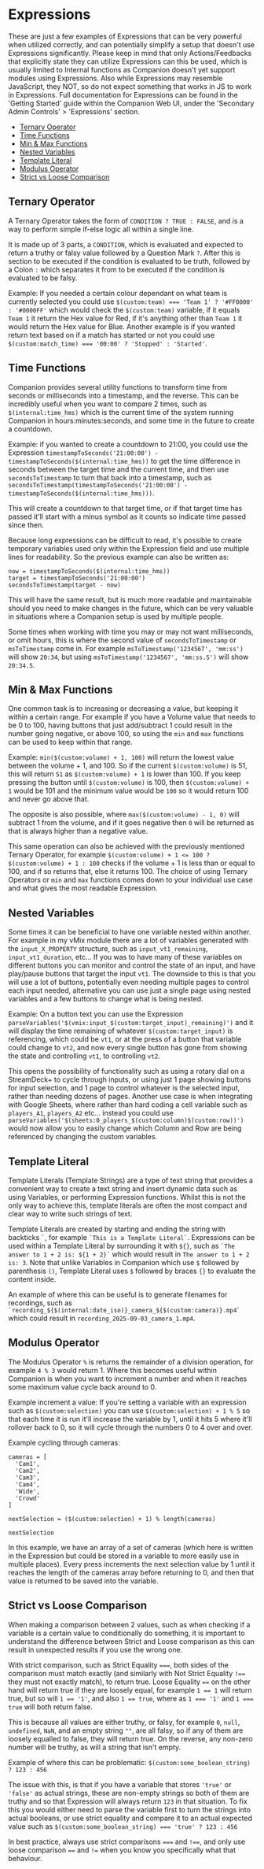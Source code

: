 # Expressions

These are just a few examples of Expressions that can be very powerful when utilized correctly, and can potentially simplify a setup that doesn't use Expressions significantly.
Please keep in mind that only Actions/Feedbacks that explicitly state they can utilize Expressions can this be used, which is usually limited to Internal functions as Companion doesn't yet support modules using Expressions. Also while Expressions may resemble JavaScript, they NOT, so do not expect something that works in JS to work in Expressions.
Full documentation for Expressions can be found in the 'Getting Started' guide within the Companion Web UI, under the 'Secondary Admin Controls' > 'Expressions' section.

- [Ternary Operator](#ternary-operator)
- [Time Functions](#time-functions)
- [Min & Max Functions](#min--max-functions)
- [Nested Variables](#nested-variables)
- [Template Literal](#template-literal)
- [Modulus Operator](#modulus-operator)
- [Strict vs Loose Comparison](#strict-vs-loose-comparison)

## Ternary Operator

A Ternary Operator takes the form of `CONDITION ? TRUE : FALSE`, and is a way to perform simple if-else logic all within a single line.

It is made up of 3 parts, a `CONDITION`, which is evaluated and expected to return a truthy or falsy value followed by a Question Mark `?`. After this is section to be executed if the condition is evaluated to be truth, followed by a Colon `:` which separates it from to be executed if the condition is evaluated to be falsy.

Example: If you needed a certain colour dependant on what team is currently selected you could use `$(custom:team) === 'Team 1' ? '#FF0000' : '#0000FF'` which would check the `$(custom:team)` variable, if it equals `Team 1` it return the Hex value for Red, if it's anything other than `Team 1` it would return the Hex value for Blue. Another example is if you wanted return text based on if a match has started or not you could use `$(custom:match_time) === '00:00' ? 'Stopped' : 'Started'`.

## Time Functions

Companion provides several utility functions to transform time from seconds or milliseconds into a timestamp, and the reverse. This can be incredibly useful when you want to compare 2 times, such as `$(internal:time_hms)` which is the current time of the system running Companion in hours:minutes:seconds, and some time in the future to create a countdown.

Example: if you wanted to create a countdown to 21:00, you could use the Expression `timestampToSeconds('21:00:00') - timestampToSeconds($(internal:time_hms))` to get the time difference in seconds between the target time and the current time, and then use `secondsToTimestamp` to turn that back into a timestamp, such as `secondsToTimestamp(timestampToSeconds('21:00:00') - timestampToSeconds($(internal:time_hms)))`.

This will create a countdown to that target time, or if that target time has passed it'll start with a minus symbol as it counts so indicate time passed since then.

Because long expressions can be difficult to read, it's possible to create temporary variables used only within the Expression field and use multiple lines for readability. So the previous example can also be written as:

```
now = timestampToSeconds($(internal:time_hms))
target = timestampToSeconds('21:00:00')
secondsToTimestamp(target - now)
```

This will have the same result, but is much more readable and maintainable should you need to make changes in the future, which can be very valuable in situations where a Companion setup is used by multiple people.

Some times when working with time you may or may not want milliseconds, or omit hours, this is where the second value of `secondsToTimestamp` or `msToTimestamp` come in. For example `msToTimestamp('1234567', 'mm:ss')` will show `20:34`, but using `msToTimestamp('1234567', 'mm:ss.S')` will show `20:34.5`.

## Min & Max Functions

One common task is to increasing or decreasing a value, but keeping it within a certain range. For example if you have a Volume value that needs to be 0 to 100, having buttons that just add/subtract 1 could result in the number going negative, or above 100, so using the `min` and `max` functions can be used to keep within that range.

Example: `min($(custom:volume) + 1, 100)` will return the lowest value between the volume + 1, and 100. So if the current `$(custom:volume)` is 51, this will return `51` as `$(custom:volume) + 1` is lower than 100. If you keep pressing the button until `$(custom:volume)` is 100, then `$(custom:volume) + 1` would be 101 and the minimum value would be `100` so it would return 100 and never go above that.

The opposite is also possible, where `max($(custom:volume) - 1, 0)` will subtract 1 from the volume, and if it goes negative then `0` will be returned as that is always higher than a negative value.

This same operation can also be achieved with the previously mentioned Ternary Operator, for example `$(custom:volume) + 1 <= 100 ? $(custom:volume) + 1 : 100` checks if the volume + 1 is less than or equal to 100, and if so returns that, else it returns 100. The choice of using Ternary Operators or `min` and `max` functions comes down to your individual use case and what gives the most readable Expression.

## Nested Variables

Some times it can be beneficial to have one variable nested within another. For example in my vMix module there are a lot of variables generated with the `input_X_PROPERTY` structure, such as `input_vt1_remaining`, `input_vt1_duration`, etc... If you was to have many of these variables on different buttons you can monitor and control the state of an input, and have play/pause buttons that target the input `vt1`. The downside to this is that you will use a lot of buttons, potentially even needing multiple pages to control each input needed, alternative you can use just a single page using nested variables and a few buttons to change what is being nested.

Example: On a button text you can use the Expression `parseVariables('$(vmix:input_$(custom:target_input)_remaining)')` and it will display the time remaining of whatever `$(custom:target_input)` is referencing, which could be `vt1`, or at the press of a button that variable could change to `vt2`, and now every single button has gone from showing the state and controlling `vt1`, to controlling `vt2`.

This opens the possibility of functionality such as using a rotary dial on a StreamDeck+ to cycle through inputs, or using just 1 page showing buttons for input selection, and 1 page to control whatever is the selected input, rather than needing dozens of pages. Another use case is when integrating with Google Sheets, where rather than hard coding a cell variable such as `players_A1`, `players_A2` etc... instead you could use `parseVariables('$(sheets:0_players_$(custom:column)$(custom:row))')` would now allow you to easily change which Column and Row are being referenced by changing the custom variables.

## Template Literal

Template Literals (Template Strings) are a type of text string that provides a convenient way to create a text string and insert dynamic data such as using Variables, or performing Expression functions. Whilst this is not the only way to achieve this, template literals are often the most compact and clear way to write such strings of text.

Template Literals are created by starting and ending the string with backticks `` ` ``, for example `` `This is a Template Literal` ``. Expressions can be used within a Template Literal by surrounding it with `${}`, such as `` `The answer to 1 + 2 is: ${1 + 2}` `` which would result in `The answer to 1 + 2 is: 3`. Note that unlike Variables in Companion which use `$` followed by parenthesis `()`, Template Literal uses `$` followed by braces `{}` to evaluate the content inside.

An example of where this can be useful is to generate filenames for recordings, such as `` `recording_${$(internal:date_iso)}_camera_${$(custom:camera)}.mp4` `` which could result in `recording_2025-09-03_camera_1.mp4`.

## Modulus Operator

The Modulus Operator `%` is returns the remainder of a division operation, for example `4 % 3` would return 1. Where this becomes useful within Companion is when you want to increment a number and when it reaches some maximum value cycle back around to 0.

Example increment a value:
If you're setting a variable with an expression such as `$(custom:selection)` you can use `$(custom:selection) + 1 % 5` so that each time it is run it'll increase the variable by 1, until it hits 5 where it'll rollover back to 0, so it will cycle through the numbers 0 to 4 over and over.

Example cycling through cameras:

```
cameras = [
  'Cam1',
  'Cam2',
  'Cam3',
  'Cam4',
  'Wide',
  'Crowd'
]

nextSelection = ($(custom:selection) + 1) % length(cameras)

nextSelection

```

In this example, we have an array of a set of cameras (which here is written in the Expression but could be stored in a variable to more easily use in multiple places). Every press increments the next selection value by 1 until it reaches the length of the cameras array before returning to 0, and then that value is returned to be saved into the variable.


## Strict vs Loose Comparison

When making a comparison between 2 values, such as when checking if a variable is a certain value to conditionally do something, it is important to understand the difference between Strict and Loose comparison as this can result in unexpected results if you use the wrong one.

With strict comparison, such as Strict Equality `===`, both sides of the comparison must match exactly (and similarly with Not Strict Equality `!==` they must not exactly match), to return true. Loose Equality `==` on the other hand will return true if they are loosely equal, for example `1 == 1` will return true, but so will `1 == '1'`, and also `1 == true`, where as `1 === '1'` and `1 === true` will both return false.

This is because all values are either truthy, or falsy, for example `0`, `null`, `undefined`, `NaN`, and an empty string `""`, are all falsy, so if any of them are loosely equalled to false, they will return true. On the reverse, any non-zero number will be truthy, as will a string that isn't empty.

Example of where this can be problematic: 
`$(custom:some_boolean_string) ? 123 : 456`

The issue with this, is that if you have a variable that stores `'true'` or `'false'` as actual strings, these are non-empty strings so both of them are truthy and so that Expression will always return `123` in that situation. To fix this you would either need to parse the variable first to turn the strings into actual booleans, or use strict equality and compare it to an actual expected value such as `$(custom:some_boolean_string) === 'true' ? 123 : 456`

In best practice, always use strict comparisons `===` and `!==`, and only use loose comparison `==` and `!=` when you know you specifically what that behaviour.